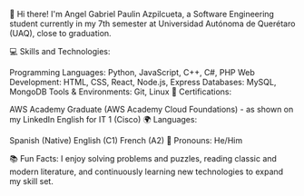 👋 Hi there! I'm Angel Gabriel Paulin Azpilcueta, a Software Engineering student currently in my 7th semester at Universidad Autónoma de Querétaro (UAQ), close to graduation.

💻 Skills and Technologies:

Programming Languages: Python, JavaScript, C++, C#, PHP
Web Development: HTML, CSS, React, Node.js, Express
Databases: MySQL, MongoDB
Tools & Environments: Git, Linux
📜 Certifications:

AWS Academy Graduate (AWS Academy Cloud Foundations) - as shown on my LinkedIn
English for IT 1 (Cisco)
🌍 Languages:

Spanish (Native)
English (C1)
French (A2)
🔎 Pronouns: He/Him

📚 Fun Facts: I enjoy solving problems and puzzles, reading classic and modern literature, and continuously learning new technologies to expand my skill set.
